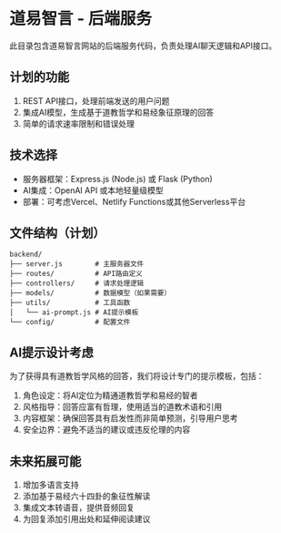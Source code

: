 # 道易智言 - 后端服务

此目录包含道易智言网站的后端服务代码，负责处理AI聊天逻辑和API接口。

## 计划的功能

1. REST API接口，处理前端发送的用户问题
2. 集成AI模型，生成基于道教哲学和易经象征原理的回答
3. 简单的请求速率限制和错误处理

## 技术选择

- 服务器框架：Express.js (Node.js) 或 Flask (Python)
- AI集成：OpenAI API 或本地轻量级模型
- 部署：可考虑Vercel、Netlify Functions或其他Serverless平台

## 文件结构（计划）

```
backend/
├── server.js        # 主服务器文件
├── routes/          # API路由定义
├── controllers/     # 请求处理逻辑
├── models/          # 数据模型（如果需要）
├── utils/           # 工具函数
│   └── ai-prompt.js # AI提示模板
└── config/          # 配置文件
```

## AI提示设计考虑

为了获得具有道教哲学风格的回答，我们将设计专门的提示模板，包括：

1. 角色设定：将AI定位为精通道教哲学和易经的智者
2. 风格指导：回答应富有哲理，使用适当的道教术语和引用
3. 内容框架：确保回答具有启发性而非简单预测，引导用户思考
4. 安全边界：避免不适当的建议或违反伦理的内容

## 未来拓展可能

1. 增加多语言支持
2. 添加基于易经六十四卦的象征性解读
3. 集成文本转语音，提供音频回复
4. 为回复添加引用出处和延伸阅读建议 